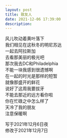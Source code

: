 ```yaml
---
layout: post
title: 致友人
date: 2021-12-06 17:39:00
description: 
---
```


风儿吹动着黄叶落下  
我们相见在这秋冬的明尼苏达  
一起去阿拉斯加  
去看那美丽的极光吧  
那次我去DC和Philadelphia  
不能一块我感到很遗憾啊  
在一起的时光是那样的短暂  
就像那盛开的鲜花  
说好了这周我要拔牙  
不能去那近的远方看你啦  
你在忙碌之中怎么样了  
天冷了我的朋友  
注意保暖啊  
  
写于2021年12月6日夜  
修改于2021年12月7日  